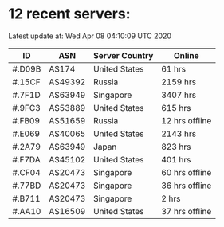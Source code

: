 # 12 recent servers:

Latest update at: Wed Apr 08 04:10:09 UTC 2020

| ID | ASN | Server Country | Online |
| -- | --- | -------------- | ------ |
| #.D09B | AS174 | United States | 61 hrs |
| #.15CF | AS49392 | Russia | 2159 hrs |
| #.7F1D | AS63949 | Singapore | 3407 hrs |
| #.9FC3 | AS53889 | United States | 615 hrs |
| #.FB09 | AS51659 | Russia | 12 hrs offline |
| #.E069 | AS40065 | United States | 2143 hrs |
| #.2A79 | AS63949 | Japan | 823 hrs |
| #.F7DA | AS45102 | United States | 401 hrs |
| #.CF04 | AS20473 | Singapore | 60 hrs offline |
| #.77BD | AS20473 | Singapore | 36 hrs offline |
| #.B711 | AS20473 | Singapore | 2 hrs |
| #.AA10 | AS16509 | United States | 37 hrs offline |

